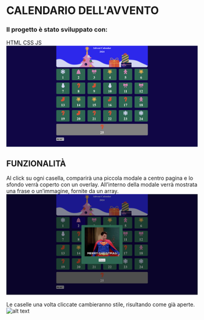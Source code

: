 # CALENDARIO DELL'AVVENTO
### Il progetto è stato sviluppato con:
HTML CSS JS
![alt text](<./presentation/screenshot1.png>)

## FUNZIONALITÀ 
Al click su ogni casella, comparirà una piccola modale a centro pagina e lo sfondo verrà coperto con un overlay.
All’interno della modale verrà mostrata una frase o un’immagine, fornite da un array.
![alt text](<./presentation/screenshot2.png>)

Le caselle una volta cliccate cambieranno stile, risultando come già aperte.
![alt text](<./presentation/gif3.png>)
